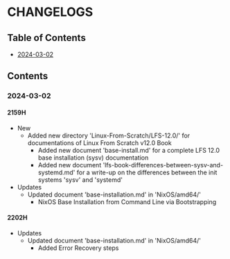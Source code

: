 # CHANGELOGS

## Table of Contents
+ [2024-03-02](#2024-03-02)

## Contents
### 2024-03-02
#### 2159H
- New
    - Added new directory 'Linux-From-Scratch/LFS-12.0/' for documentations of Linux From Scratch v12.0 Book
        - Added new document 'base-install.md' for a complete LFS 12.0 base installation (sysv) documentation
        - Added new document 'lfs-book-differences-between-sysv-and-systemd.md' for a write-up on the differences between the init systems 'sysv' and 'systemd'
- Updates
    - Updated document 'base-installation.md' in 'NixOS/amd64/'
        + NixOS Base Installation from Command Line via Bootstrapping

#### 2202H
- Updates
    - Updated document 'base-installation.md' in 'NixOS/amd64/'
        + Added Error Recovery steps

